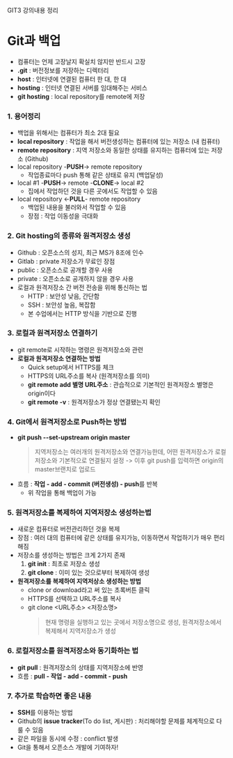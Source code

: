GIT3 강의내용 정리

# Git과 백업
- 컴퓨터는 언제 고장날지 확실치 않지만 반드시 고장
- **.git** : 버전정보를 저장하는 디렉터리
- **host** : 인터넷에 연결된 컴퓨터 한 대, 한 대
- **hosting** : 인터넷 연결된 서버를 임대해주는 서비스
- **git hosting** : local repository를 remote에 저장

### 1. 용어정리
- 백업을 위해서는 컴퓨터가 최소 2대 필요
- **local repository** : 작업을 해서 버전생성하는 컴퓨터에 있는 저장소 (내 컴퓨터)
- **remote repository** : 지역 저장소와 동일한 상태를 유지하는 컴퓨터에 있는 저장소 (Github)
- local repository -**PUSH**-> remote repository
	- 작업종료마다 push 통해 같은 상태로 유지 (백업달성)
- local #1 -**PUSH**-> remote -**CLONE**-> local #2
	- 집에서 작업하던 것을 다른 곳에서도 작업할 수 있음
- local repository <-**PULL**- remote repository
	- 백업된 내용을 불러와서 작업할 수 있음
	- 장점 : 작업 이동성을 극대화

### 2. Git hosting의 종류와 원격저장소 생성
- Github : 오픈소스의 성지, 최근 MS가 8조에 인수
- Gitlab : private 저장소가 무료인 장점
- public : 오픈소스로 공개할 경우 사용
- private : 오픈소소로 공개하지 않을 경우 사용
- 로컬과 원격저장소 간 버전 전송을 위해 통신하는 법
	- HTTP : 보안성 낮음, 간단함
	- SSH : 보안성 높음, 복잡함
	- 본 수업에서는 HTTP 방식을 기반으로 진행

### 3. 로컬과 원격저장소 연결하기
- git remote로 시작하는 명령은 원격저장소와 관련
- **로컬과 원격저장소 연결하는 방법**
	- Quick setup에서 HTTPS를 체크
	- HTTPS의 URL주소를 복사 (원격저장소를 의미)
	- **git remote add 별명 URL주소** : 관습적으로 기본적인 원격저장소 별명은 origin이다
	- **git remote -v** : 원격저장소가 정상 연결됐는지 확인

### 4. Git에서 원격저장소로 Push하는 방법
- **git push --set-upstream origin master**
	> 지역저장소는 여러개의 원격저장소와 연결가능한데, 
	> 어떤 원격저장소가 로컬저장소와 기본적으로 연결될지 설정 
	> -> 이후 git push를 입력하면 origin의 master브랜치로 업로드
- 흐름 : **작업 - add - commit (버전생성) - push**를 반복
	- 위 작업을 통해 백업이 가능

### 5. 원격저장소를 복제하여 지역저장소 생성하는법
- 새로운 컴퓨터로 버전관리하던 것을 복제
- 장점 : 여러 대의 컴퓨터에 같은 상태를 유지가능, 이동하면서 작업하기가 매우 편리해짐
- 저장소를 생성하는 방법은 크게 2가지 존재
	1) **git init** : 최초로 저장소 생성
	2) **git clone** : 이미 있는 것으로부터 복제하여 생성
- **원격저장소를 복제하여 지역저상소 생성하는 방법**
	- clone or download라고 써 있는 초록버튼 클릭
	- HTTPS를 선택하고 URL주소를 복사
	- git clone <URL주소> <저장소명>
		>  현재 명령을 실행하고 있는 곳에서 저장소명으로 생성, 
		> 원격저장소에서 복제해서 지역저장소가 생성

### 6. 로컬저장소를 원격저장소와 동기화하는 법
- **git pull** : 원격저장소의 상태를 지역저장소에 반영
- 흐름 : **pull - 작업 - add - commit - push**

### 7. 추가로 학습하면 좋은 내용
- **SSH**를 이용하는 방법
- Github의 **issue tracker**(To do list, 게시판) : 처리해야할 문제를 체계적으로 다룰 수 있음
- 같은 파일을 동시에 수정 : conflict 발생
- Git을 통해서 오픈소스 개발에 기여하자!